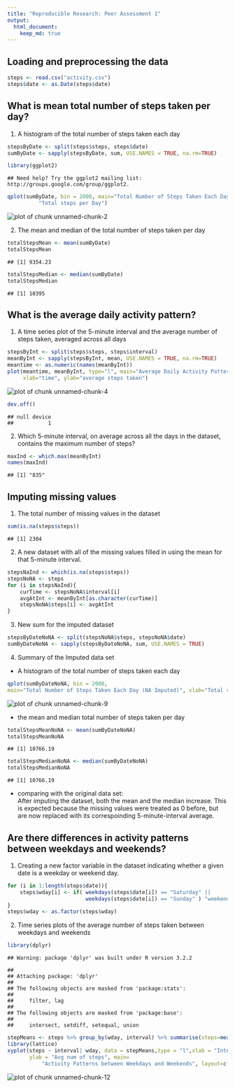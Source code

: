 ```yaml
---
title: "Reproducible Research: Peer Assessment 1"
output: 
  html_document:
    keep_md: true
---
```



## Loading and preprocessing the data

```r
steps <- read.csv("activity.csv")
steps$date <- as.Date(steps$date)
```


## What is mean total number of steps taken per day?
1. A histogram of the total number of steps taken each day

```r
stepsByDate <- split(steps$steps, steps$date)
sumByDate <- sapply(stepsByDate, sum, USE.NAMES = TRUE, na.rm=TRUE)

library(ggplot2)
```

```
## Need help? Try the ggplot2 mailing list: http://groups.google.com/group/ggplot2.
```

```r
qplot(sumByDate, bin = 2000, main="Total Number of Steps Taken Each Day", xlab=
          "Total steps per Day")
```

![plot of chunk unnamed-chunk-2](figure/unnamed-chunk-2-1.png) 

2. The mean and median of the total number of steps taken per day

```r
totalStepsMean <- mean(sumByDate)
totalStepsMean
```

```
## [1] 9354.23
```

```r
totalStepsMedian <- median(sumByDate)
totalStepsMedian
```

```
## [1] 10395
```


## What is the average daily activity pattern?
1. A time series plot of the 5-minute interval and the average number of steps taken, averaged across all days 

```r
stepsByInt <- split(steps$steps, steps$interval)
meanByInt <- sapply(stepsByInt, mean, USE.NAMES = TRUE, na.rm=TRUE)
meantime <- as.numeric(names(meanByInt))
plot(meantime, meanByInt, type="l", main="Average Daily Activity Pattern", 
     xlab="time", ylab="average steps taken")
```

![plot of chunk unnamed-chunk-4](figure/unnamed-chunk-4-1.png) 

```r
dev.off()
```

```
## null device 
##           1
```

2. Which 5-minute interval, on average across all the days in the dataset, contains the maximum number of steps?

```r
maxInd <- which.max(meanByInt)
names(maxInd)
```

```
## [1] "835"
```


## Imputing missing values
1. The total number of missing values in the dataset

```r
sum(is.na(steps$steps))
```

```
## [1] 2304
```

2. A new dataset with all of the missing values filled in using the mean for that 5-minute interval.

```r
stepsNaInd <- which(is.na(steps$steps))
stepsNoNA <- steps
for (i in stepsNaInd){
    curTime <- stepsNoNA$interval[i]
    avgAtInt <- meanByInt[as.character(curTime)]
    stepsNoNA$steps[i] <- avgAtInt
}
```

3. New sum for the imputed dataset 

```r
stepsByDateNoNA <- split(stepsNoNA$steps, stepsNoNA$date)
sumByDateNoNA <- sapply(stepsByDateNoNA, sum, USE.NAMES = TRUE)
```

4. Summary of the Imputed data set

* A histogram of the total number of steps taken each day

```r
qplot(sumByDateNoNA, bin = 2000, 
main="Total Number of Steps Taken Each Day (NA Imputed)", xlab="Total steps per Day")
```

![plot of chunk unnamed-chunk-9](figure/unnamed-chunk-9-1.png) 

* the mean and median total number of steps taken per day

```r
totalStepsMeanNoNA <- mean(sumByDateNoNA)
totalStepsMeanNoNA
```

```
## [1] 10766.19
```

```r
totalStepsMedianNoNA <- median(sumByDateNoNA)
totalStepsMedianNoNA
```

```
## [1] 10766.19
```

* comparing with the original data set:  
  After imputing the dataset, both the mean and the median increase.  This is expected because the missing values were treated as 0 before, but are now replaced with its correspoinding 5-minute-interval average.  


## Are there differences in activity patterns between weekdays and weekends?
1. Creating a new factor variable in the dataset indicating whether a given date is a weekday or weekend day.

```r
for (i in 1:length(steps$date)){
    steps$wday[i] <- if( weekdays(steps$date[i]) == "Saturday" || 
                         weekdays(steps$date[i]) == "Sunday" ) "weekend" else "weekday"
}
steps$wday <- as.factor(steps$wday)
```

2. Time series plots of the average number of steps taken between weekdays and weekends

```r
library(dplyr)
```

```
## Warning: package 'dplyr' was built under R version 3.2.2
```

```
## 
## Attaching package: 'dplyr'
## 
## The following objects are masked from 'package:stats':
## 
##     filter, lag
## 
## The following objects are masked from 'package:base':
## 
##     intersect, setdiff, setequal, union
```

```r
stepMeans <- steps %>% group_by(wday, interval) %>% summarise(steps=mean(steps, na.rm=TRUE))
library(lattice)
xyplot(steps ~ interval| wday, data = stepMeans,type = "l",xlab = "Interval", 
       ylab = "Avg num of steps", main=
           "Activity Patterns between Weekdays and Weekends", layout=c(1,2))
```

![plot of chunk unnamed-chunk-12](figure/unnamed-chunk-12-1.png) 
